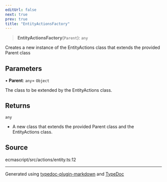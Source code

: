 ```yaml
---
editUrl: false
next: true
prev: true
title: "EntityActionsFactory"
---
```


> **EntityActionsFactory**(`Parent`): `any`

Creates a new instance of the EntityActions class that extends the provided Parent class

## Parameters

• **Parent**: `any`= `Object`

The class to be extended by the EntityActions class.

## Returns

`any`

- A new class that extends the provided Parent class and the EntityActions class.

## Source

ecmascript/src/actions/entity.ts:12

***

Generated using [typedoc-plugin-markdown](https://www.npmjs.com/package/typedoc-plugin-markdown) and [TypeDoc](https://typedoc.org/)
